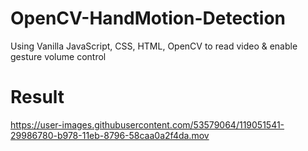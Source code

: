 # OpenCV-HandMotion-Detection
Using Vanilla JavaScript, CSS, HTML, OpenCV to read video &amp; enable gesture volume control 

# Result
https://user-images.githubusercontent.com/53579064/119051541-29986780-b978-11eb-8796-58caa0a2f4da.mov

